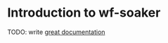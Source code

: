 # Introduction to wf-soaker

TODO: write [great documentation](http://jacobian.org/writing/what-to-write/)
